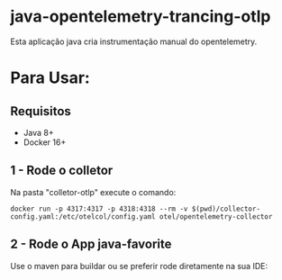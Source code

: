 # java-opentelemetry-trancing-otlp
Esta aplicação java cria instrumentação manual do opentelemetry.

# Para Usar:

## Requisitos
* Java 8+
* Docker 16+


## 1 - Rode o colletor
Na pasta "colletor-otlp" execute o comando:

```shell script
docker run -p 4317:4317 -p 4318:4318 --rm -v $(pwd)/collector-config.yaml:/etc/otelcol/config.yaml otel/opentelemetry-collector
```


## 2 - Rode o App java-favorite
Use o maven para buildar ou se preferir rode diretamente na sua IDE:
